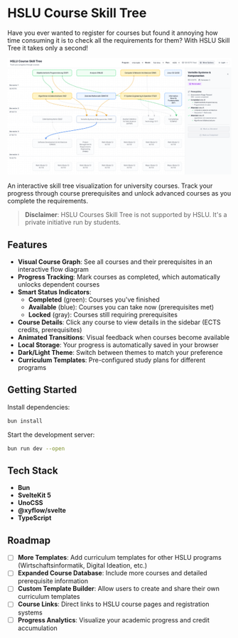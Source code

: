 # HSLU Course Skill Tree

Have you ever wanted to register for courses but found it annoying how time consuming it is to check all the requirements for them? With HSLU Skill Tree it takes only a second!

![Preview](docs/imgs/preview.png)

An interactive skill tree visualization for university courses. Track your progress through course prerequisites and unlock advanced courses as you complete the requirements.

> **Disclaimer**: HSLU Courses Skill Tree is not supported by HSLU. It's a private initiative run by students.

## Features

- **Visual Course Graph**: See all courses and their prerequisites in an interactive flow diagram
- **Progress Tracking**: Mark courses as completed, which automatically unlocks dependent courses
- **Smart Status Indicators**: 
  - **Completed** (green): Courses you've finished
  - **Available** (blue): Courses you can take now (prerequisites met)
  - **Locked** (gray): Courses still requiring prerequisites
- **Course Details**: Click any course to view details in the sidebar (ECTS credits, prerequisites)
- **Animated Transitions**: Visual feedback when courses become available
- **Local Storage**: Your progress is automatically saved in your browser
- **Dark/Light Theme**: Switch between themes to match your preference
- **Curriculum Templates**: Pre-configured study plans for different programs

## Getting Started

Install dependencies:

```sh
bun install
```

Start the development server:

```sh
bun run dev --open
```

## Tech Stack

- **Bun**
- **SvelteKit 5**
- **UnoCSS**
- **@xyflow/svelte**
- **TypeScript**

## Roadmap

- [ ] **More Templates**: Add curriculum templates for other HSLU programs (Wirtschaftsinformatik, Digital Ideation, etc.)
- [ ] **Expanded Course Database**: Include more courses and detailed prerequisite information
- [ ] **Custom Template Builder**: Allow users to create and share their own curriculum templates
- [ ] **Course Links**: Direct links to HSLU course pages and registration systems
- [ ] **Progress Analytics**: Visualize your academic progress and credit accumulation
